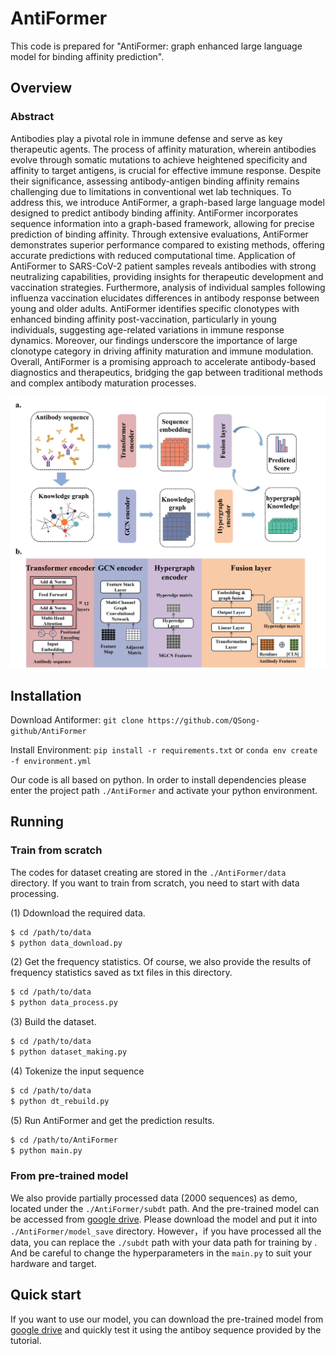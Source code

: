 # AntiFormer

This code is prepared for "AntiFormer: graph enhanced large language model for binding affinity prediction".

## Overview

### Abstract
Antibodies play a pivotal role in immune defense and serve as key therapeutic agents. The process of affinity maturation, wherein antibodies evolve through somatic mutations to achieve heightened specificity and affinity to target antigens, is crucial for effective immune response. Despite their significance, assessing antibody-antigen binding affinity remains challenging due to limitations in conventional wet lab techniques. To address this, we introduce AntiFormer, a graph-based large language model designed to predict antibody binding affinity. AntiFormer incorporates sequence information into a graph-based framework, allowing for precise prediction of binding affinity. Through extensive evaluations, AntiFormer demonstrates superior performance compared to existing methods, offering accurate predictions with reduced computational time. Application of AntiFormer to SARS-CoV-2 patient samples reveals antibodies with strong neutralizing capabilities, providing insights for therapeutic development and vaccination strategies. Furthermore, analysis of individual samples following influenza vaccination elucidates differences in antibody response between young and older adults. AntiFormer identifies specific clonotypes with enhanced binding affinity post-vaccination, particularly in young individuals, suggesting age-related variations in immune response dynamics. Moreover, our findings underscore the importance of large clonotype category in driving affinity maturation and immune modulation. Overall, AntiFormer is a promising approach to accelerate antibody-based diagnostics and therapeutics, bridging the gap between traditional methods and complex antibody maturation processes.

![The flowchart.](./flowchart_00.jpg)

## Installation
Download Antiformer:
```git clone https://github.com/QSong-github/AntiFormer```

Install Environment:
```pip install -r requirements.txt``` or ```conda env create -f environment.yml```

Our code is all based on python. In order to install dependencies please enter the project path ```./AntiFormer``` and activate your python environment.


## Running

### Train from scratch
   The codes for dataset creating are stored in the ```./AntiFormer/data``` directory. If you want to train from scratch, you need to start with data processing.
   
   (1) Ddownload the required data.
   ```bash
   $ cd /path/to/data
   $ python data_download.py
   ```
   
   (2) Get the frequency statistics. Of course, we also provide the results of frequency statistics saved as txt files in this directory.
   ```bash
   $ cd /path/to/data
   $ python data_process.py
   ```
   (3) Build the dataset.
   ```bash
   $ cd /path/to/data
   $ python dataset_making.py
   ```
   
   (4) Tokenize the input sequence
   ```bash
   $ cd /path/to/data
   $ python dt_rebuild.py
   ```
   
   (5) Run AntiFormer and get the prediction results.
   ```bash
   $ cd /path/to/AntiFormer
   $ python main.py
   ```
   
### From pre-trained model

   We also provide partially processed data (2000 sequences) as demo, located under the ```./AntiFormer/subdt``` path. And the pre-trained model can be accessed from [google drive](https://drive.google.com/file/d/1D-mkFwoJzu7E__vJc3ahnFE4UVGYz4_Q/view?usp=sharing). Please download the model and put it into ```./AntiFormer/model_save``` directory.
   However，if you have processed all the data, you can replace the ```./subdt``` path with your data path for training by . And be careful to change the hyperparameters in the ```main.py``` to suit your hardware and target.


## Quick start

If you want to use our model, you can download the pre-trained model from [google drive](https://drive.google.com/file/d/1D-mkFwoJzu7E__vJc3ahnFE4UVGYz4_Q/view?usp=sharing) and quickly test it using the antiboy sequence provided by the tutorial.

   
